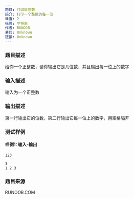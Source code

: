 ```yaml
---
题目: 打印每位数
简介: 打印一个整数的每一位
难度: 2
标签: 字符串
作者: RUNOOB
慕码: Unknown
链接: Unknown
---
```


### 题目描述

给你一个正整数，请你输出它是几位数，并且输出每一位上的数字

### 输入描述

输入为一个正整数

### 输出描述

第一行输出它的位数，第二行输出它每一位上的数字，用空格隔开

### 测试样例

#### 样例1: 输入-输出

```
123
```

```
3
1 2 3
```

### 题目来源

RUNOOB.COM